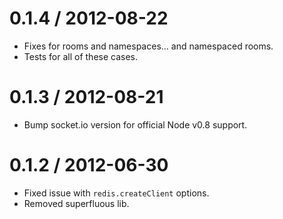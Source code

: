 
0.1.4 / 2012-08-22
==================

  * Fixes for rooms and namespaces... and namespaced rooms.
  * Tests for all of these cases.

0.1.3 / 2012-08-21
==================

  * Bump socket.io version for official Node v0.8 support.

0.1.2 / 2012-06-30
==================

  * Fixed issue with `redis.createClient` options.
  * Removed superfluous lib.
